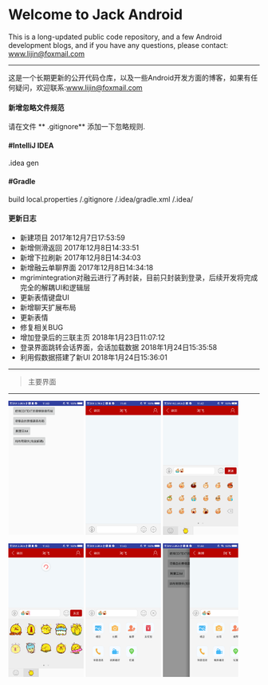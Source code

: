 Welcome to Jack Android
===================


This is a long-updated public code repository, and a few Android development blogs, and if you have any questions, please contact: www.lijin@foxmail.com

----------
这是一个长期更新的公开代码仓库，以及一些Android开发方面的博客，如果有任何疑问，欢迎联系:www.lijin@foxmail.com


#### <i class="icon-file"></i> 新增忽略文件规范

请在文件</i>  <i class="icon-file"></i> ** .gitignore** 添加一下忽略规则.

#### #IntelliJ IDEA
.idea
gen
#### #Gradle
build
local.properties
/.gitignore
/.idea/gradle.xml
/.idea/



#### <i class="icon-pencil"></i> 更新日志

 - 新建项目 2017年12月7日17:53:59
 - 新增侧滑返回 2017年12月8日14:33:51
 - 新增下拉刷新 2017年12月8日14:34:03
 - 新增融云单聊界面 2017年12月8日14:34:18
 - mgrimintegration对融云进行了再封装，目前只封装到登录，后续开发将完成完全的解耦UI和逻辑层
 - 更新表情键盘UI
 - 新增聊天扩展布局
 - 更新表情
 - 修复相关BUG
 - 增加登录后的三联主页 2018年1月23日11:07:12
 - 登录界面跳转会话界面，会话加载数据 2018年1月24日15:35:58
 - 利用假数据搭建了新UI 2018年1月24日15:36:01

----------

> 主要界面

----------
<img width="30%" height="30%" src="https://github.com/JackliJ/Jack_Android/blob/master/demoimgage/jack_img_01.png"/>     <img width="30%" height="30%" src="https://github.com/JackliJ/Jack_Android/blob/master/demoimgage/jack_img_02.png"/>     <img width="30%" height="30%" src="https://github.com/JackliJ/Jack_Android/blob/master/demoimgage/jack_img_03.png"/>

<img width="30%" height="30%" src="https://github.com/JackliJ/Jack_Android/blob/master/demoimgage/jack_img_04.png"/>     <img width="30%" height="30%" src="https://github.com/JackliJ/Jack_Android/blob/master/demoimgage/jack_img_05.png"/>     <img width="30%" height="30%" src="https://github.com/JackliJ/Jack_Android/blob/master/demoimgage/jack_img_06.png"/>



